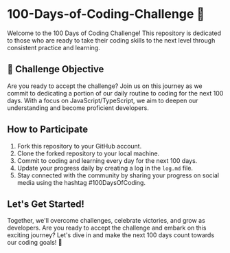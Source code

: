 # 100-Days-of-Coding-Challenge 🚀

Welcome to the 100 Days of Coding Challenge! This repository is dedicated to those who are ready to take their coding skills to the next level through consistent practice and learning.

## 🎯 Challenge Objective

Are you ready to accept the challenge? Join us on this journey as we commit to dedicating a portion of our daily routine to coding for the next 100 days. With a focus on JavaScript/TypeScript, we aim to deepen our understanding and become proficient developers.

## How to Participate

1. Fork this repository to your GitHub account.
2. Clone the forked repository to your local machine.
3. Commit to coding and learning every day for the next 100 days.
4. Update your progress daily by creating a log in the `log.md` file.
5. Stay connected with the community by sharing your progress on social media using the hashtag #100DaysOfCoding.

## Let's Get Started!

Together, we'll overcome challenges, celebrate victories, and grow as developers. Are you ready to accept the challenge and embark on this exciting journey? Let's dive in and make the next 100 days count towards our coding goals! 🌟
